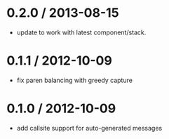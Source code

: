 
0.2.0 / 2013-08-15 
==================

 * update to work with latest component/stack.

0.1.1 / 2012-10-09 
==================

  * fix paren balancing with greedy capture

0.1.0 / 2012-10-09 
==================

  * add callsite support for auto-generated messages
